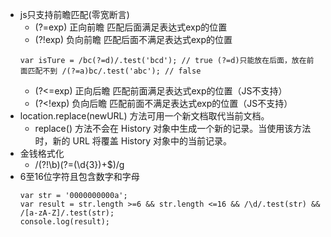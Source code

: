 * js只支持前瞻匹配(零宽断言)
    - (?=exp) 正向前瞻 匹配后面满足表达式exp的位置
    - (?!exp) 负向前瞻 匹配后面不满足表达式exp的位置
    ```
    var isTure = /bc(?=d)/.test('bcd'); // true (?=d)只能放在后面，放在前面匹配不到 /(?=a)bc/.test('abc'); // false
    ```
    - (?<=exp) 正向后瞻 匹配前面满足表达式exp的位置（JS不支持）
    - (?<!exp) 负向后瞻 匹配前面不满足表达式exp的位置（JS不支持）
* location.replace(newURL) 方法可用一个新文档取代当前文档。
    - replace() 方法不会在 History 对象中生成一个新的记录。当使用该方法时，新的 URL 将覆盖 History 对象中的当前记录。
* 金钱格式化
    - /(?!\b)(?=(\d{3})+$)/g
* 6至16位字符且包含数字和字母
    ```
    var str = '0000000000a';
    var result = str.length >=6 && str.length <=16 && /\d/.test(str) && /[a-zA-Z]/.test(str);
    console.log(result);
    ```

